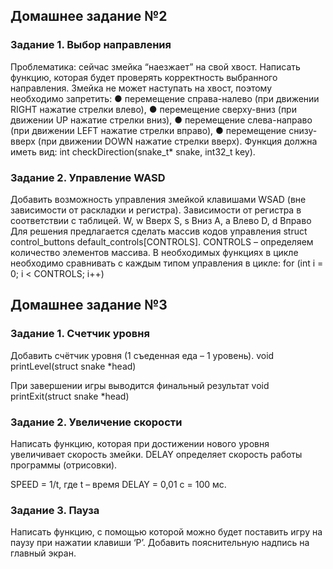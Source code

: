 ## Домашнее задание №2

### Задание 1. Выбор направления

Проблематика: сейчас змейка “наезжает” на свой хвост.
Написать функцию, которая будет проверять корректность выбранного
направления. Змейка не может наступать на хвост, поэтому необходимо
запретить:
● перемещение справа-налево (при движении RIGHT нажатие стрелки
влево),
● перемещение сверху-вниз (при движении UP нажатие стрелки вниз),
● перемещение слева-направо (при движении LEFT нажатие стрелки
вправо),
● перемещение снизу-вверх (при движении DOWN нажатие стрелки
вверх).
Функция должна иметь вид:
int checkDirection(snake_t\* snake, int32_t key).

### Задание 2. Управление WASD

Добавить возможность управления змейкой клавишами WSAD (вне
зависимости от раскладки и регистра).
Зависимости от регистра в соответствии с таблицей.
W, w Вверх
S, s Вниз
A, a Влево
D, d Вправо
Для решения предлагается сделать массив кодов управления struct
control_buttons default_controls[CONTROLS]. CONTROLS – определяем
количество элементов массива.
В необходимых функциях в цикле необходимо сравнивать с каждым типом
управления в цикле: for (int i = 0; i < CONTROLS; i++)

## Домашнее задание №3

### Задание 1. Счетчик уровня

Добавить счётчик уровня (1 съеденная еда – 1 уровень).
void printLevel(struct snake \*head)

При завершении игры выводится финальный результат
void printExit(struct snake \*head)

### Задание 2. Увеличение скорости

Написать функцию, которая при достижении нового уровня увеличивает скорость змейки.
DELAY определяет скорость работы программы (отрисовки).

SPEED = 1/t, где t – время DELAY = 0,01 с = 100 мс.

### Задание 3. Пауза

Написать функцию, с помощью которой можно будет поставить игру на паузу при нажатии клавиши ‘P’. Добавить пояснительную надпись на главный экран.